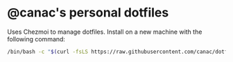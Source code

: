 # @canac's personal dotfiles

Uses Chezmoi to manage dotfiles. Install on a new machine with the following command:

```sh
/bin/bash -c "$(curl -fsLS https://raw.githubusercontent.com/canac/dotfiles/main/install.sh)"
```
